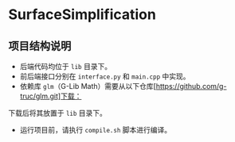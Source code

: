 # SurfaceSimplification

## 项目结构说明

- 后端代码均位于 `lib` 目录下。
- 前后端接口分别在 `interface.py` 和 `main.cpp` 中实现。
- 依赖库 `glm`（G-Lib Math）需要从以下仓库[https://github.com/g-truc/glm.git]下载：

下载后将其放置于 `lib` 目录下。

- 运行项目前，请执行 `compile.sh` 脚本进行编译。